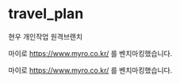 # travel_plan
현우 개인작업 원격브랜치

마이로 https://www.myro.co.kr/ 를 벤치마킹했습니다.

마이로 https://www.myro.co.kr/ 를 벤치마킹했습니다.
